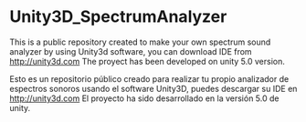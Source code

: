 # Unity3D_SpectrumAnalyzer

This is a public repository created to make your own spectrum sound analyzer by using Unity3d software, 
  you can download IDE from http://unity3d.com
The proyect has been developed on unity 5.0 version.

Esto es un repositorio público creado para realizar tu propio analizador de espectros sonoros usando el
  software Unity3D, puedes descargar su IDE en http://unity3d.com
El proyecto ha sido desarrollado en la versión 5.0 de unity.


